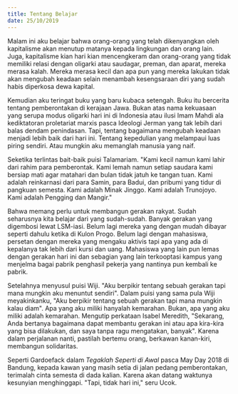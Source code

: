 ```yaml
---
title: Tentang Belajar
date: 25/10/2019
---
```

Malam ini aku belajar bahwa orang-orang yang telah dikenyangkan oleh kapitalisme akan menutup matanya kepada lingkungan dan orang lain. Juga, kapitalisme kian hari kian mencengkeram dan orang-orang yang tidak memiliki relasi dengan oligarki atau saudagar, preman, dan aparat, mereka merasa kalah. Mereka merasa kecil dan apa pun yang mereka lakukan tidak akan mengubah keadaan selain menambah kesengsaraan diri yang sudah habis diperkosa dewa kapital.

Kemudian aku teringat buku yang baru kubaca setengah. Buku itu bercerita tentang pemberontakan di kerajaan Jawa. Bukan atas nama kekuasaan yang serupa modus oligarki hari ini di Indonesia atau ilusi Imam Mahdi ala kediktatoran proletariat marxis pasca Ideologi Jerman yang tak lebih dari balas dendam penindasan. Tapi, tentang bagaimana mengubah keadaan menjadi lebih baik dari hari ini. Tentang kepedulian yang melampaui luas piring sendiri. Atau mungkin aku memanglah manusia yang naif.

Seketika terlintas bait-baik puisi Talamariam. "Kami kecil namun kami lahir dari rahim para pemberontak. Kami lemah namun setiap saudara kami bersiap mati agar matahari dan bulan tidak jatuh ke tangan tuan. Kami adalah reinkarnasi dari para Samin, para Badui, dan pribumi yang tidur di pangkuan semesta. Kami adalah Minak Jinggo. Kami adalah Trunojoyo. Kami adalah Pengging dan Mangir."

Bahwa memang perlu untuk membangun gerakan rakyat. Sudah seharusnya kita belajar dari yang sudah-sudah. Banyak gerakan yang digembosi lewat LSM-iasi. Belum lagi mereka yang dengan mudah dibayar seperti dahulu ketika di Kulon Progo. Belum lagi dengan mahasiswa, persetan dengan mereka yang mengaku aktivis tapi apa yang ada di kepalanya tak lebih dari kursi dan uang. Mahasiswa yang lain pun lemas dengan gerakan hari ini dan sebagian yang lain terkooptasi kampus yang menjelma bagai pabrik penghasil pekerja yang nantinya pun kembali ke pabrik.

Setelahnya menyusul puisi Wiji. "Aku berpikir tentang sebuah gerakan tapi mana mungkin aku menuntut sendiri". Dalam puisi yang sama pula Wiji meyakinkanku, "Aku berpikir tentang sebuah gerakan tapi mana mungkin kalau diam". Apa yang aku miliki hanyalah kemarahan. Bukan, apa yang aku miliki adalah kemarahan. Mengutip perkataan Isabel Meredith, "Sekarang, Anda bertanya bagaimana dapat membantu gerakan ini atau apa kira-kira yang bisa dilakukan, dan saya tanpa ragu mengatakan, banyak". Karena dalam perjalanan nanti, pastilah bertemu orang, berkawan kanan-kiri, membangun solidaritas.

Seperti Gardoefack dalam _Tegaklah Seperti di Awal_ pasca May Day 2018 di Bandung, kepada kawan yang masih setia di jalan pedang pemberontakan, terimalah cinta semesta di dada kalian. Karena akan datang waktunya kesunyian menghinggapi. "Tapi, tidak hari ini," seru Ucok.